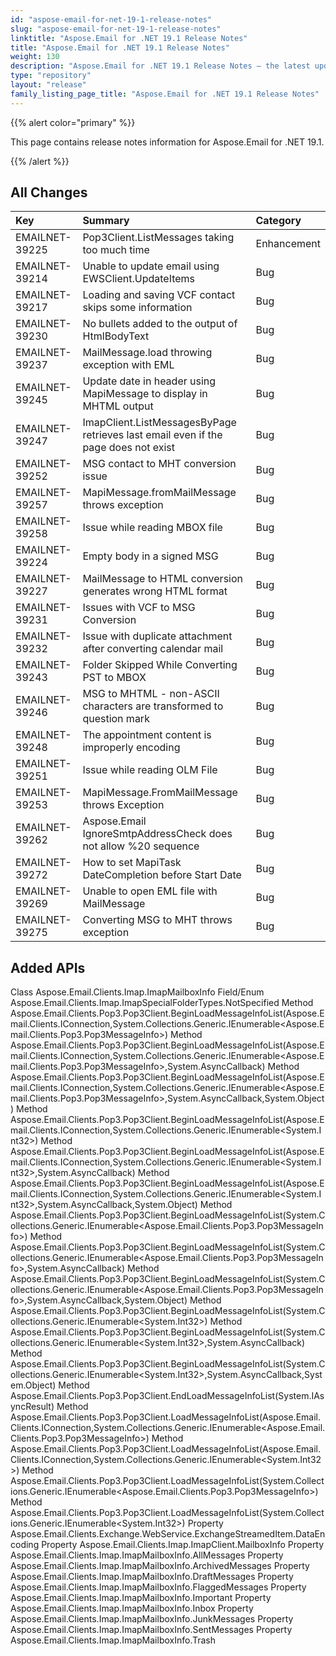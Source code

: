 ```yaml
---
id: "aspose-email-for-net-19-1-release-notes"
slug: "aspose-email-for-net-19-1-release-notes"
linktitle: "Aspose.Email for .NET 19.1 Release Notes"
title: "Aspose.Email for .NET 19.1 Release Notes"
weight: 130
description: "Aspose.Email for .NET 19.1 Release Notes – the latest updates and fixes."
type: "repository"
layout: "release"
family_listing_page_title: "Aspose.Email for .NET 19.1 Release Notes"
---
```


{{% alert color="primary" %}} 

This page contains release notes information for Aspose.Email for .NET 19.1.

{{% /alert %}} 
## **All Changes**


|**Key**|**Summary**|**Category**|
| :- | :- | :- |
|EMAILNET-39225|Pop3Client.ListMessages taking too much time|Enhancement|
|EMAILNET-39214|Unable to update email using EWSClient.UpdateItems|Bug|
|EMAILNET-39217|Loading and saving VCF contact skips some information|Bug|
|EMAILNET-39230|No bullets added to the output of HtmlBodyText|Bug|
|EMAILNET-39237|MailMessage.load throwing exception with EML|Bug|
|EMAILNET-39245|Update date in header using MapiMessage to display in MHTML output|Bug|
|EMAILNET-39247|ImapClient.ListMessagesByPage retrieves last email even if the page does not exist|Bug|
|EMAILNET-39252|MSG contact to MHT conversion issue|Bug|
|EMAILNET-39257|MapiMessage.fromMailMessage throws exception|Bug|
|EMAILNET-39258|Issue while reading MBOX file|Bug|
|EMAILNET-39224|Empty body in a signed MSG|Bug|
|EMAILNET-39227|MailMessage to HTML conversion generates wrong HTML format|Bug|
|EMAILNET-39231|Issues with VCF to MSG Conversion|Bug|
|EMAILNET-39232|Issue with duplicate attachment after converting calendar mail|Bug|
|EMAILNET-39243|Folder Skipped While Converting PST to MBOX|Bug|
|EMAILNET-39246|MSG to MHTML - non-ASCII characters are transformed to question mark|Bug|
|EMAILNET-39248|The appointment content is improperly encoding|Bug|
|EMAILNET-39251|Issue while reading OLM File|Bug|
|EMAILNET-39253|MapiMessage.FromMailMessage throws Exception|Bug|
|EMAILNET-39262|Aspose.Email IgnoreSmtpAddressCheck does not allow %20 sequence|Bug|
|EMAILNET-39272|How to set MapiTask DateCompletion before Start Date|Bug|
|EMAILNET-39269|Unable to open EML file with MailMessage|Bug|
|EMAILNET-39275|Converting MSG to MHT throws exception|Bug|

## **Added APIs**
Class Aspose.Email.Clients.Imap.ImapMailboxInfo
Field/Enum Aspose.Email.Clients.Imap.ImapSpecialFolderTypes.NotSpecified
Method Aspose.Email.Clients.Pop3.Pop3Client.BeginLoadMessageInfoList(Aspose.Email.Clients.IConnection,System.Collections.Generic.IEnumerable<Aspose.Email.Clients.Pop3.Pop3MessageInfo>)
Method Aspose.Email.Clients.Pop3.Pop3Client.BeginLoadMessageInfoList(Aspose.Email.Clients.IConnection,System.Collections.Generic.IEnumerable<Aspose.Email.Clients.Pop3.Pop3MessageInfo>,System.AsyncCallback)
Method Aspose.Email.Clients.Pop3.Pop3Client.BeginLoadMessageInfoList(Aspose.Email.Clients.IConnection,System.Collections.Generic.IEnumerable<Aspose.Email.Clients.Pop3.Pop3MessageInfo>,System.AsyncCallback,System.Object)
Method Aspose.Email.Clients.Pop3.Pop3Client.BeginLoadMessageInfoList(Aspose.Email.Clients.IConnection,System.Collections.Generic.IEnumerable<System.Int32>)
Method Aspose.Email.Clients.Pop3.Pop3Client.BeginLoadMessageInfoList(Aspose.Email.Clients.IConnection,System.Collections.Generic.IEnumerable<System.Int32>,System.AsyncCallback)
Method Aspose.Email.Clients.Pop3.Pop3Client.BeginLoadMessageInfoList(Aspose.Email.Clients.IConnection,System.Collections.Generic.IEnumerable<System.Int32>,System.AsyncCallback,System.Object)
Method Aspose.Email.Clients.Pop3.Pop3Client.BeginLoadMessageInfoList(System.Collections.Generic.IEnumerable<Aspose.Email.Clients.Pop3.Pop3MessageInfo>)
Method Aspose.Email.Clients.Pop3.Pop3Client.BeginLoadMessageInfoList(System.Collections.Generic.IEnumerable<Aspose.Email.Clients.Pop3.Pop3MessageInfo>,System.AsyncCallback)
Method Aspose.Email.Clients.Pop3.Pop3Client.BeginLoadMessageInfoList(System.Collections.Generic.IEnumerable<Aspose.Email.Clients.Pop3.Pop3MessageInfo>,System.AsyncCallback,System.Object)
Method Aspose.Email.Clients.Pop3.Pop3Client.BeginLoadMessageInfoList(System.Collections.Generic.IEnumerable<System.Int32>)
Method Aspose.Email.Clients.Pop3.Pop3Client.BeginLoadMessageInfoList(System.Collections.Generic.IEnumerable<System.Int32>,System.AsyncCallback)
Method Aspose.Email.Clients.Pop3.Pop3Client.BeginLoadMessageInfoList(System.Collections.Generic.IEnumerable<System.Int32>,System.AsyncCallback,System.Object)
Method Aspose.Email.Clients.Pop3.Pop3Client.EndLoadMessageInfoList(System.IAsyncResult)
Method Aspose.Email.Clients.Pop3.Pop3Client.LoadMessageInfoList(Aspose.Email.Clients.IConnection,System.Collections.Generic.IEnumerable<Aspose.Email.Clients.Pop3.Pop3MessageInfo>)
Method Aspose.Email.Clients.Pop3.Pop3Client.LoadMessageInfoList(Aspose.Email.Clients.IConnection,System.Collections.Generic.IEnumerable<System.Int32>)
Method Aspose.Email.Clients.Pop3.Pop3Client.LoadMessageInfoList(System.Collections.Generic.IEnumerable<Aspose.Email.Clients.Pop3.Pop3MessageInfo>)
Method Aspose.Email.Clients.Pop3.Pop3Client.LoadMessageInfoList(System.Collections.Generic.IEnumerable<System.Int32>)
Property Aspose.Email.Clients.Exchange.WebService.ExchangeStreamedItem.DataEncoding
Property Aspose.Email.Clients.Imap.ImapClient.MailboxInfo
Property Aspose.Email.Clients.Imap.ImapMailboxInfo.AllMessages
Property Aspose.Email.Clients.Imap.ImapMailboxInfo.ArchivedMessages
Property Aspose.Email.Clients.Imap.ImapMailboxInfo.DraftMessages
Property Aspose.Email.Clients.Imap.ImapMailboxInfo.FlaggedMessages
Property Aspose.Email.Clients.Imap.ImapMailboxInfo.Important
Property Aspose.Email.Clients.Imap.ImapMailboxInfo.Inbox
Property Aspose.Email.Clients.Imap.ImapMailboxInfo.JunkMessages
Property Aspose.Email.Clients.Imap.ImapMailboxInfo.SentMessages
Property Aspose.Email.Clients.Imap.ImapMailboxInfo.Trash
